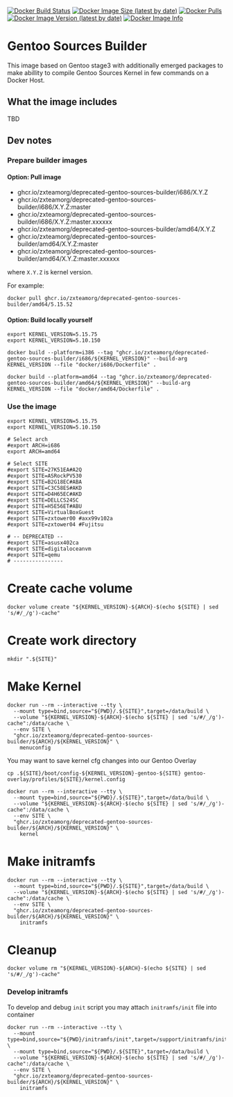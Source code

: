 [![Docker Build Status](https://img.shields.io/docker/build/zxteamorg/gentoo-sources-builder?label=Status)](https://hub.docker.com/r/zxteamorg/gentoo-sources-builder/builds)
[![Docker Image Size (latest by date)](https://img.shields.io/docker/image-size/zxteamorg/gentoo-sources-builder?label=Size)](https://hub.docker.com/r/zxteamorg/gentoo-sources-builder/tags)
[![Docker Pulls](https://img.shields.io/docker/pulls/zxteamorg/gentoo-sources-builder?label=Pulls)](https://hub.docker.com/r/zxteamorg/gentoo-sources-builder)
[![Docker Image Version (latest by date)](https://img.shields.io/docker/v/zxteamorg/gentoo-sources-builder?sort=semver&label=Version)](https://hub.docker.com/r/zxteamorg/gentoo-sources-builder/tags)
[![Docker Image Info](https://images.microbadger.com/badges/image/zxteamorg/gentoo-sources-builder.svg)](https://hub.docker.com/r/zxteamorg/gentoo-sources-builder/dockerfile)

# Gentoo Sources Builder

This image based on Gentoo stage3 with additionally emerged packages to make abillity to compile Gentoo Sources Kernel in few commands on a Docker Host.


## What the image includes

TBD

## Dev notes

### Prepare builder images

#### Option: Pull image

  * ghcr.io/zxteamorg/deprecated-gentoo-sources-builder/i686/X.Y.Z
  * ghcr.io/zxteamorg/deprecated-gentoo-sources-builder/i686/X.Y.Z:master
  * ghcr.io/zxteamorg/deprecated-gentoo-sources-builder/i686/X.Y.Z:master.xxxxxx
  * ghcr.io/zxteamorg/deprecated-gentoo-sources-builder/amd64/X.Y.Z
  * ghcr.io/zxteamorg/deprecated-gentoo-sources-builder/amd64/X.Y.Z:master
  * ghcr.io/zxteamorg/deprecated-gentoo-sources-builder/amd64/X.Y.Z:master.xxxxxx

where `X.Y.Z` is kernel version.

For example:
```shell
docker pull ghcr.io/zxteamorg/deprecated-gentoo-sources-builder/amd64/5.15.52
```

#### Option: Build locally yourself

```shell
export KERNEL_VERSION=5.15.75
export KERNEL_VERSION=5.10.150

docker build --platform=i386 --tag "ghcr.io/zxteamorg/deprecated-gentoo-sources-builder/i686/${KERNEL_VERSION}" --build-arg KERNEL_VERSION --file "docker/i686/Dockerfile" .

docker build --platform=amd64 --tag "ghcr.io/zxteamorg/deprecated-gentoo-sources-builder/amd64/${KERNEL_VERSION}" --build-arg KERNEL_VERSION --file "docker/amd64/Dockerfile" .
```

### Use the image

```shell
export KERNEL_VERSION=5.15.75
export KERNEL_VERSION=5.10.150

# Select arch
#export ARCH=i686
export ARCH=amd64

# Select SITE
#export SITE=27K51EA#A2Q
#export SITE=ASRockPV530
#export SITE=B2G18EC#ABA
#export SITE=C3C58ES#AKD
#export SITE=D4H65EC#AKD
#export SITE=DELLCS24SC
#export SITE=H5E56ET#ABU
#export SITE=VirtualBoxGuest
#export SITE=zxtower00 #axx99v102a
#export SITE=zxtower04 #Fujitsu

# -- DEPRECATED --
#export SITE=asusx402ca
#export SITE=digitaloceanvm
#export SITE=qemu
# ----------------
```


# Create cache volume
```shell
docker volume create "${KERNEL_VERSION}-${ARCH}-$(echo ${SITE} | sed 's/#/_/g')-cache"
```

# Create work directory
```shell
mkdir ".${SITE}"
```

# Make Kernel
```shell
docker run --rm --interactive --tty \
  --mount type=bind,source="${PWD}/.${SITE}",target=/data/build \
  --volume "${KERNEL_VERSION}-${ARCH}-$(echo ${SITE} | sed 's/#/_/g')-cache":/data/cache \
  --env SITE \
  "ghcr.io/zxteamorg/deprecated-gentoo-sources-builder/${ARCH}/${KERNEL_VERSION}" \
    menuconfig
```

You may want to save kernel cfg changes into our Gentoo Overlay
```shell
cp .${SITE}/boot/config-${KERNEL_VERSION}-gentoo-${SITE} gentoo-overlay/profiles/${SITE}/kernel.config
```

```shell
docker run --rm --interactive --tty \
  --mount type=bind,source="${PWD}/.${SITE}",target=/data/build \
  --volume "${KERNEL_VERSION}-${ARCH}-$(echo ${SITE} | sed 's/#/_/g')-cache":/data/cache \
  --env SITE \
  "ghcr.io/zxteamorg/deprecated-gentoo-sources-builder/${ARCH}/${KERNEL_VERSION}" \
    kernel
```

# Make initramfs
```shell
docker run --rm --interactive --tty \
  --mount type=bind,source="${PWD}/.${SITE}",target=/data/build \
  --volume "${KERNEL_VERSION}-${ARCH}-$(echo ${SITE} | sed 's/#/_/g')-cache":/data/cache \
  --env SITE \
  "ghcr.io/zxteamorg/deprecated-gentoo-sources-builder/${ARCH}/${KERNEL_VERSION}" \
    initramfs
```

# Cleanup
```shell
docker volume rm "${KERNEL_VERSION}-${ARCH}-$(echo ${SITE} | sed 's/#/_/g')-cache"
```


### Develop initramfs

To develop and debug `init` script you may attach `initramfs/init` file into container

```shell
docker run --rm --interactive --tty \
  --mount type=bind,source="${PWD}/initramfs/init",target=/support/initramfs/init \
  --mount type=bind,source="${PWD}/.${SITE}",target=/data/build \
  --volume "${KERNEL_VERSION}-${ARCH}-$(echo ${SITE} | sed 's/#/_/g')-cache":/data/cache \
  --env SITE \
  "ghcr.io/zxteamorg/deprecated-gentoo-sources-builder/${ARCH}/${KERNEL_VERSION}" \
    initramfs
```
